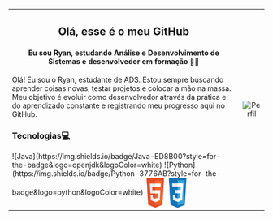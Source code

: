 <table>
  <tr>
    <td>
<h2><p align="center"> Olá, esse é o meu GitHub</p></h2>
<h4><p align="center">Eu sou Ryan, estudando Análise e Desenvolvimento de Sistemas e desenvolvedor em formação 👨‍💻</p></h4>
Olá! Eu sou o Ryan, estudante de ADS.  
Estou sempre buscando aprender coisas novas, testar projetos e colocar a mão na massa.  
Meu objetivo é evoluir como desenvolvedor através da prática e do aprendizado constante e registrando meu progresso aqui no GitHub.
<h3>Tecnologias💻</h3>
<div style="display: inline_block">
  ![Java](https://img.shields.io/badge/Java-ED8B00?style=for-the-badge&logo=openjdk&logoColor=white) 
  ![Python](https://img.shields.io/badge/Python-3776AB?style=for-the-badge&logo=python&logoColor=white) 
  <img align="center" alt="Ryansilva-2003-HTML" height="60" width="40" src="https://raw.githubusercontent.com/devicons/devicon/master/icons/html5/html5-original.svg">
  <img align="center" alt="Ryansilva-2003-CSS" height="60" width="40" src="https://raw.githubusercontent.com/devicons/devicon/master/icons/css3/css3-original.svg">
</div>
  </td>
    <td>
<p align="center">
<img src="https://encrypted-tbn0.gstatic.com/images?q=tbn:ANd9GcQa4yelb8d-8Np4irWtaWE434o1es4GoRAF2Q&s" alt="Perfil" width="400"/>
    </td>
  </tr>
</table>
